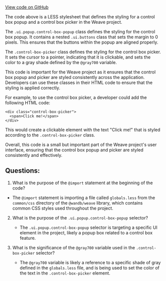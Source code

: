 [View code on GitHub](https://github.com/wandb/weave/weave-js/src/css/ControlBox.less)

The code above is a LESS stylesheet that defines the styling for a control box popup and a control box picker in the Weave project. 

The `.ui.popup.control-box-popup` class defines the styling for the control box popup. It contains a nested `.ui.buttons` class that sets the margin to 0 pixels. This ensures that the buttons within the popup are aligned properly. 

The `.control-box-picker` class defines the styling for the control box picker. It sets the cursor to a pointer, indicating that it is clickable, and sets the color to a gray shade defined by the `@gray700` variable. 

This code is important for the Weave project as it ensures that the control box popup and picker are styled consistently across the application. Developers can use these classes in their HTML code to ensure that the styling is applied correctly. 

For example, to use the control box picker, a developer could add the following HTML code:

```
<div class="control-box-picker">
  <span>Click me!</span>
</div>
```

This would create a clickable element with the text "Click me!" that is styled according to the `.control-box-picker` class. 

Overall, this code is a small but important part of the Weave project's user interface, ensuring that the control box popup and picker are styled consistently and effectively.
## Questions: 
 1. What is the purpose of the `@import` statement at the beginning of the code?
   - The `@import` statement is importing a file called `globals.less` from the `common/css` directory of the `@wandb/weave` library, which contains common CSS styles used throughout the project.

2. What is the purpose of the `.ui.popup.control-box-popup` selector?
   - The `.ui.popup.control-box-popup` selector is targeting a specific UI element in the project, likely a popup box related to a control box feature.

3. What is the significance of the `@gray700` variable used in the `.control-box-picker` selector?
   - The `@gray700` variable is likely a reference to a specific shade of gray defined in the `globals.less` file, and is being used to set the color of the text in the `.control-box-picker` element.